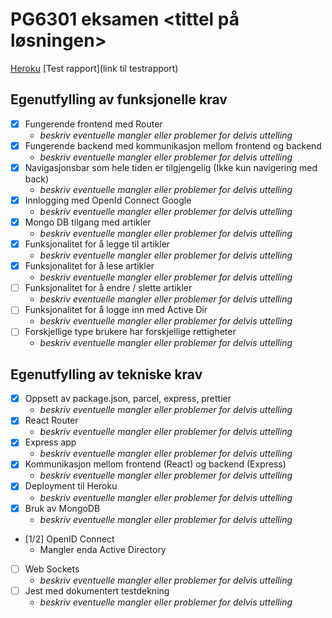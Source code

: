 # PG6301 eksamen <tittel på løsningen>

[Heroku](https://pgr6301-exam-gabeogard.herokuapp.com/)
[Test rapport](link til testrapport)

## Egenutfylling av funksjonelle krav

* [x] Fungerende frontend med Router
  * *beskriv eventuelle mangler eller problemer for delvis uttelling*
* [x] Fungerende backend med kommunikasjon mellom frontend og backend
  * *beskriv eventuelle mangler eller problemer for delvis uttelling*
* [x] Navigasjonsbar som hele tiden er tilgjengelig (Ikke kun navigering med back)
  * *beskriv eventuelle mangler eller problemer for delvis uttelling*
* [x] Innlogging med OpenId Connect Google
  * *beskriv eventuelle mangler eller problemer for delvis uttelling*
* [x] Mongo DB tilgang med artikler
  * *beskriv eventuelle mangler eller problemer for delvis uttelling*
* [x] Funksjonalitet for å legge til artikler
  * *beskriv eventuelle mangler eller problemer for delvis uttelling*
* [x] Funksjonalitet for å lese artikler
  * *beskriv eventuelle mangler eller problemer for delvis uttelling*
* [ ] Funksjonalitet for å endre / slette artikler
  * *beskriv eventuelle mangler eller problemer for delvis uttelling*
* [ ] Funksjonalitet for å logge inn med Active Dir
  * *beskriv eventuelle mangler eller problemer for delvis uttelling*
* [ ] Forskjellige type brukere har forskjellige rettigheter
  * *beskriv eventuelle mangler eller problemer for delvis uttelling*

## Egenutfylling av tekniske krav

* [x] Oppsett av package.json, parcel, express, prettier
  * *beskriv eventuelle mangler eller problemer for delvis uttelling*
* [x] React Router
  * *beskriv eventuelle mangler eller problemer for delvis uttelling*
* [x] Express app
  * *beskriv eventuelle mangler eller problemer for delvis uttelling*
* [x] Kommunikasjon mellom frontend (React) og backend (Express)
  * *beskriv eventuelle mangler eller problemer for delvis uttelling*
* [x] Deployment til Heroku
  * *beskriv eventuelle mangler eller problemer for delvis uttelling*
* [x] Bruk av MongoDB
  * *beskriv eventuelle mangler eller problemer for delvis uttelling*
* [1/2] OpenID Connect
  * Mangler enda Active Directory
* [ ] Web Sockets
  * *beskriv eventuelle mangler eller problemer for delvis uttelling*
* [ ] Jest med dokumentert testdekning
  * *beskriv eventuelle mangler eller problemer for delvis uttelling*
 
